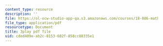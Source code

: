 ```yaml
---
content_type: resource
description: ''
file: https://ol-ocw-studio-app-qa.s3.amazonaws.com/courses/18-086-mathematical-methods-for-engineers-ii-spring-2006/cded409eab2c8153602f858cc88335e1_dxNyJxI_2eI.pdf
file_type: application/pdf
resourcetype: Document
title: 3play pdf file
uid: cded409e-ab2c-8153-602f-858cc88335e1
---
```

